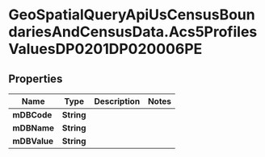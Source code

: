 # GeoSpatialQueryApiUsCensusBoundariesAndCensusData.Acs5ProfilesValuesDP0201DP020006PE

## Properties

Name | Type | Description | Notes
------------ | ------------- | ------------- | -------------
**mDBCode** | **String** |  | 
**mDBName** | **String** |  | 
**mDBValue** | **String** |  | 


